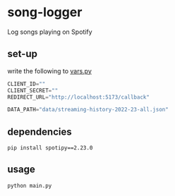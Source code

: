# song-logger
 Log songs playing on Spotify

## set-up
write the following to [vars.py](./vars.py)
```py
CLIENT_ID=""
CLIENT_SECRET=""
REDIRECT_URL="http://localhost:5173/callback"

DATA_PATH="data/streaming-history-2022-23-all.json"
```

## dependencies
`pip install spotipy==2.23.0`

## usage
`python main.py`
